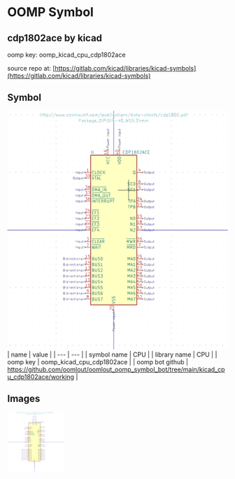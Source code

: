 # OOMP Symbol  
## cdp1802ace  by kicad  
  
oomp key: oomp_kicad_cpu_cdp1802ace  
  
source repo at: [https://gitlab.com/kicad/libraries/kicad-symbols](https://gitlab.com/kicad/libraries/kicad-symbols)  
## Symbol  
  
[![working.png](working_600.png)](working.png)  
| name | value | 
| --- | --- | 
| symbol name | CPU | 
| library name | CPU | 
| oomp key | oomp_kicad_cpu_cdp1802ace | 
| oomp bot github | https://github.com/oomlout/oomlout_oomp_symbol_bot/tree/main/kicad_cpu_cdp1802ace/working | 
## Images  
  
[![working.png](working_140.png)](working.png)  
